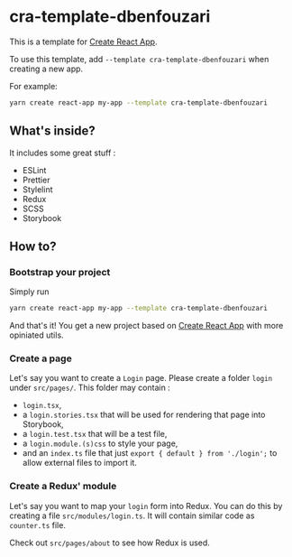 # cra-template-dbenfouzari

This is a template for [Create React App](https://github.com/facebook/create-react-app).

To use this template, add `--template cra-template-dbenfouzari` when creating a new app.

For example:

```sh
yarn create react-app my-app --template cra-template-dbenfouzari
```

## What's inside?

It includes some great stuff :
* ESLint
* Prettier
* Stylelint
* Redux
* SCSS
* Storybook

## How to?

### Bootstrap your project

Simply run
```sh
yarn create react-app my-app --template cra-template-dbenfouzari
```

And that's it! You get a new project based on [Create React App](https://github.com/facebook/create-react-app) with more opiniated utils.

### Create a page

Let's say you want to create a `Login` page. Please create a folder `login` under `src/pages/`.
This folder may contain :
* `login.tsx`,
* a `login.stories.tsx` that will be used for rendering that page into Storybook,
* a `login.test.tsx` that will be a test file,
* a `login.module.(s)css` to style your page,
* and an `index.ts` file that just `export { default } from './login';` to allow external files to import it.

### Create a Redux' module

Let's say you want to map your `login` form into Redux.
You can do this by creating a file `src/modules/login.ts`. It will contain similar code as `counter.ts` file.

Check out `src/pages/about` to see how Redux is used.
